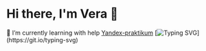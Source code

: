 # Hi there, I'm Vera 👋

🌱 I’m currently learning with help [Yandex-praktikum](https://practicum.yandex.ru/catalog/programming/)
[![Typing SVG](https://readme-typing-svg.herokuapp.com?color=%2336BCF7&lines=Studying+the+course+"Python+developer")](https://git.io/typing-svg)
<!--
**VeraUrsul/VeraUrsul** is a ✨ _special_ ✨ repository because its `README.md` (this file) appears on your GitHub profile.

Here are some ideas to get you started:

- 🔭 I’m currently working on ...
- 🌱 I’m currently learning ...
- 👯 I’m looking to collaborate on ...
- 🤔 I’m looking for help with ...
- 💬 Ask me about ...
- 📫 How to reach me: ...
- 😄 Pronouns: ...
- ⚡ Fun fact: ...
-->
